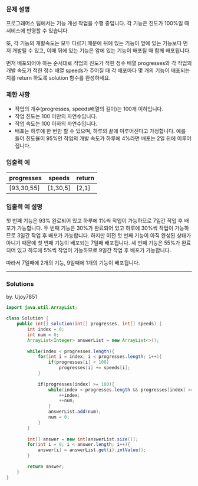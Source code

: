 ### 문제 설명
프로그래머스 팀에서는 기능 개선 작업을 수행 중입니다. 각 기능은 진도가 100%일 때 서비스에 반영할 수 있습니다.

또, 각 기능의 개발속도는 모두 다르기 때문에 뒤에 있는 기능이 앞에 있는 기능보다 먼저 개발될 수 있고, 이때 뒤에 있는 기능은 앞에 있는 기능이 배포될 때 함께 배포됩니다.

먼저 배포되어야 하는 순서대로 작업의 진도가 적힌 정수 배열 progresses와 각 작업의 개발 속도가 적힌 정수 배열 speeds가 주어질 때 각 배포마다 몇 개의 기능이 배포되는지를 return 하도록 solution 함수를 완성하세요.

### 제한 사항
- 작업의 개수(progresses, speeds배열의 길이)는 100개 이하입니다.
- 작업 진도는 100 미만의 자연수입니다.
- 작업 속도는 100 이하의 자연수입니다.
- 배포는 하루에 한 번만 할 수 있으며, 하루의 끝에 이루어진다고 가정합니다. 예를 들어 진도율이 95%인 작업의 개발 속도가 하루에 4%라면 배포는 2일 뒤에 이루어집니다.

### 입출력 예
|progresses	|speeds|	return|
|--|--|--|
|[93,30,55]|	[1,30,5]	|[2,1]|

### 입출력 예 설명
첫 번째 기능은 93% 완료되어 있고 하루에 1%씩 작업이 가능하므로 7일간 작업 후 배포가 가능합니다.
두 번째 기능은 30%가 완료되어 있고 하루에 30%씩 작업이 가능하므로 3일간 작업 후 배포가 가능합니다. 하지만 이전 첫 번째 기능이 아직 완성된 상태가 아니기 때문에 첫 번째 기능이 배포되는 7일째 배포됩니다.
세 번째 기능은 55%가 완료되어 있고 하루에 5%씩 작업이 가능하므로 9일간 작업 후 배포가 가능합니다.

따라서 7일째에 2개의 기능, 9일째에 1개의 기능이 배포됩니다.

---
### Solutions

by. Ujoy7851

```java
import java.util.ArrayList;

class Solution {
    public int[] solution(int[] progresses, int[] speeds) {
        int index = 0;
        int num = 0;
        ArrayList<Integer> answerList = new ArrayList<>();
        
        while(index < progresses.length){
            for(int i = index; i < progresses.length; i++){
                if(progresses[i] < 100)
                    progresses[i] += speeds[i];
            }
            
            if(progresses[index] >= 100){
                while(index < progresses.length && progresses[index] >= 100){
                    ++index;
                    ++num;
                }
                answerList.add(num);
                num = 0;
            }
        }
        
        int[] answer = new int[answerList.size()];
        for(int i = 0; i < answer.length; i++){
            answer[i] = answerList.get(i).intValue();
        }
        
        return answer;
    }
}
```
